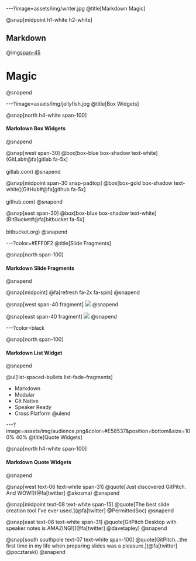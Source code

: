 ---?image=assets/img/writer.jpg
@title[Markdown Magic]

@snap[midpoint h1-white h2-white]
## Markdown
@img[span-45](assets/img/markdown.png)
# Magic
@snapend

---?image=assets/img/jellyfish.jpg
@title[Box Widgets]

@snap[north h4-white span-100]
#### Markdown Box Widgets
@snapend

@snap[west span-30]
@box[box-blue box-shadow text-white](GitLab#@fa[gitlab fa-5x]<br><br>gitlab.com)
@snapend

@snap[midpoint span-30 snap-padtop]
@box[box-gold box-shadow text-white](GitHub#@fa[github fa-5x]<br><br>github.com)
@snapend

@snap[east span-30]
@box[box-blue box-shadow text-white](BitBucket#@fa[bitbucket fa-5x]<br><br>bitbucket.org)
@snapend

---?color=#EFF0F2
@title[Slide Fragments]

@snap[north span-100]
#### Markdown Slide Fragments
@snapend

@snap[midpoint]
@fa[refresh fa-2x fa-spin]
@snapend

@snap[west span-40 fragment]
![](assets/img/devenv.png)
@snapend

@snap[east span-40 fragment]
![](assets/img/devdeploy.png)
@snapend

---?color=black

@snap[north span-100]
#### Markdown List Widget
@snapend

@ul[list-spaced-bullets list-fade-fragments]
- Markdown
- Modular
- Git Native
- Speaker Ready
- Cross Platform
@ulend


---?image=assets/img/audience.png&color=#E58537&position=bottom&size=100% 40%
@title[Quote Widgets]

@snap[north h4-white span-100]
#### Markdown Quote Widgets
@snapend

@snap[west text-06 text-white span-31]
@quote[Just discovered GitPitch. And WOW!](@fa[twitter] @akosma)
@snapend

@snap[midpoint text-08 text-white span-15]
@quote[The best slide creation tool I've ever used.](@fa[twitter] @PermittedSoc)
@snapend

@snap[east text-06 text-white span-31]
@quote[GitPitch Desktop with speaker notes is AMAZING!](@fa[twitter] @davetapley)
@snapend

@snap[south southpole text-07 text-white span-100]
@quote[GitPitch...the first time in my life when preparing slides was a pleasure.](@fa[twitter] @pocztarski)
@snapend
